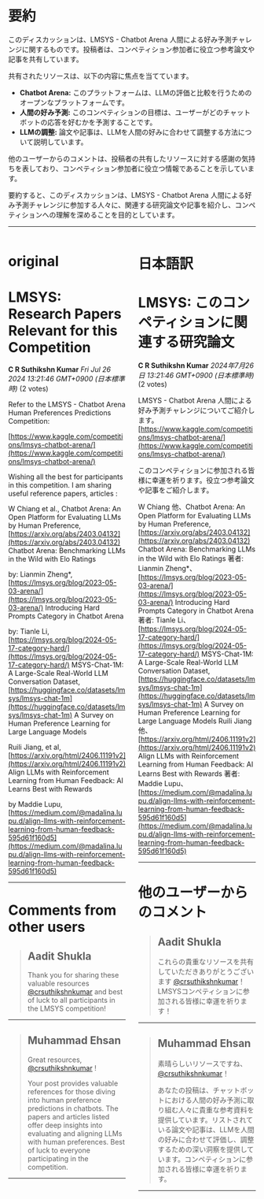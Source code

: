 # 要約 
このディスカッションは、LMSYS - Chatbot Arena 人間による好み予測チャレンジに関するものです。投稿者は、コンペティション参加者に役立つ参考論文や記事を共有しています。

共有されたリソースは、以下の内容に焦点を当てています。

* **Chatbot Arena:** このプラットフォームは、LLMの評価と比較を行うためのオープンなプラットフォームです。
* **人間の好み予測:** このコンペティションの目標は、ユーザーがどのチャットボットの応答を好むかを予測することです。
* **LLMの調整:** 論文や記事は、LLMを人間の好みに合わせて調整する方法について説明しています。

他のユーザーからのコメントは、投稿者の共有したリソースに対する感謝の気持ちを表しており、コンペティション参加者に役立つ情報であることを示しています。

要約すると、このディスカッションは、LMSYS - Chatbot Arena 人間による好み予測チャレンジに参加する人々に、関連する研究論文や記事を紹介し、コンペティションへの理解を深めることを目的としています。


---


<style>
.column-left{
  float: left;
  width: 47.5%;
  text-align: left;
}
.column-right{
  float: right;
  width: 47.5%;
  text-align: left;
}
.column-one{
  float: left;
  width: 100%;
  text-align: left;
}
</style>


<div class="column-left">

# original

# LMSYS: Research Papers Relevant for this Competition

**C R Suthikshn Kumar** *Fri Jul 26 2024 13:21:46 GMT+0900 (日本標準時)* (2 votes)

Refer to the LMSYS - Chatbot Arena Human Preferences Predictions Competition:

[https://www.kaggle.com/competitions/lmsys-chatbot-arena/](https://www.kaggle.com/competitions/lmsys-chatbot-arena/)

Wishing all the best for participants in this competition. I am sharing useful reference papers, articles :

W Chiang et al., Chatbot Arena: An Open Platform for Evaluating LLMs by Human Preference, [https://arxiv.org/abs/2403.04132](https://arxiv.org/abs/2403.04132)
Chatbot Arena: Benchmarking LLMs in the Wild with Elo Ratings

by: Lianmin Zheng*, [https://lmsys.org/blog/2023-05-03-arena/](https://lmsys.org/blog/2023-05-03-arena/)
Introducing Hard Prompts Category in Chatbot Arena

by: Tianle Li, [https://lmsys.org/blog/2024-05-17-category-hard/](https://lmsys.org/blog/2024-05-17-category-hard/)
MSYS-Chat-1M: A Large-Scale Real-World LLM Conversation Dataset, [https://huggingface.co/datasets/lmsys/lmsys-chat-1m](https://huggingface.co/datasets/lmsys/lmsys-chat-1m)
A Survey on Human Preference Learning for Large Language Models

Ruili Jiang, et al, [https://arxiv.org/html/2406.11191v2](https://arxiv.org/html/2406.11191v2)
Align LLMs with Reinforcement Learning from Human Feedback: AI Learns Best with Rewards

by Maddie Lupu, [https://medium.com/@madalina.lupu.d/align-llms-with-reinforcement-learning-from-human-feedback-595d61f160d5](https://medium.com/@madalina.lupu.d/align-llms-with-reinforcement-learning-from-human-feedback-595d61f160d5)


---

 # Comments from other users

> ## Aadit Shukla
> 
> Thank you for sharing these valuable resources [@crsuthikshnkumar](https://www.kaggle.com/crsuthikshnkumar) and best of luck to all participants in the LMSYS competition!
> 
> 
> 


---

> ## Muhammad Ehsan
> 
> Great resources, [@crsuthikshnkumar](https://www.kaggle.com/crsuthikshnkumar) ! 
> 
> Your post provides valuable references for those diving into human preference predictions in chatbots. The papers and articles listed offer deep insights into evaluating and aligning LLMs with human preferences. Best of luck to everyone participating in the competition.
> 
> 
> 


---



</div>
<div class="column-right">

# 日本語訳

# LMSYS: このコンペティションに関連する研究論文

**C R Suthikshn Kumar** *2024年7月26日 13:21:46 GMT+0900 (日本標準時)* (2 votes)

LMSYS - Chatbot Arena 人間による好み予測チャレンジについてご紹介します。
[https://www.kaggle.com/competitions/lmsys-chatbot-arena/](https://www.kaggle.com/competitions/lmsys-chatbot-arena/)

このコンペティションに参加される皆様に幸運を祈ります。役立つ参考論文や記事をご紹介します。

W Chiang 他、Chatbot Arena: An Open Platform for Evaluating LLMs by Human Preference, [https://arxiv.org/abs/2403.04132](https://arxiv.org/abs/2403.04132)
Chatbot Arena: Benchmarking LLMs in the Wild with Elo Ratings
著者: Lianmin Zheng*、[https://lmsys.org/blog/2023-05-03-arena/](https://lmsys.org/blog/2023-05-03-arena/)
Introducing Hard Prompts Category in Chatbot Arena
著者: Tianle Li、[https://lmsys.org/blog/2024-05-17-category-hard/](https://lmsys.org/blog/2024-05-17-category-hard/)
MSYS-Chat-1M: A Large-Scale Real-World LLM Conversation Dataset, [https://huggingface.co/datasets/lmsys/lmsys-chat-1m](https://huggingface.co/datasets/lmsys/lmsys-chat-1m)
A Survey on Human Preference Learning for Large Language Models
Ruili Jiang 他、[https://arxiv.org/html/2406.11191v2](https://arxiv.org/html/2406.11191v2)
Align LLMs with Reinforcement Learning from Human Feedback: AI Learns Best with Rewards
著者: Maddie Lupu、[https://medium.com/@madalina.lupu.d/align-llms-with-reinforcement-learning-from-human-feedback-595d61f160d5](https://medium.com/@madalina.lupu.d/align-llms-with-reinforcement-learning-from-human-feedback-595d61f160d5)

---
# 他のユーザーからのコメント
> ## Aadit Shukla
> 
> これらの貴重なリソースを共有していただきありがとうございます [@crsuthikshnkumar](https://www.kaggle.com/crsuthikshnkumar)！LMSYSコンペティションに参加される皆様に幸運を祈ります！
> 
> 
> 
---
> ## Muhammad Ehsan
> 
> 素晴らしいリソースですね、[@crsuthikshnkumar](https://www.kaggle.com/crsuthikshnkumar)！
> 
> あなたの投稿は、チャットボットにおける人間の好み予測に取り組む人々に貴重な参考資料を提供しています。リストされている論文や記事は、LLMを人間の好みに合わせて評価し、調整するための深い洞察を提供しています。コンペティションに参加される皆様に幸運を祈ります。
> 
> 
> 
---



</div>